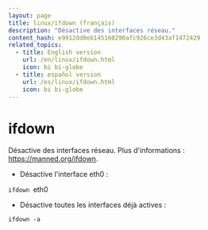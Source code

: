 ```yaml
---
layout: page
title: linux/ifdown (français)
description: "Désactive des interfaces réseau."
content_hash: e9912dd0eb145160290afc926ce3d43af1472429
related_topics:
  - title: English version
    url: /en/linux/ifdown.html
    icon: bi bi-globe
  - title: español version
    url: /es/linux/ifdown.html
    icon: bi bi-globe
---
```

# ifdown

Désactive des interfaces réseau.
Plus d'informations : <https://manned.org/ifdown>.

- Désactive l'interface eth0 :

`ifdown `<span class="tldr-var badge badge-pill bg-dark-lm bg-white-dm text-white-lm text-dark-dm font-weight-bold">eth0</span>

- Désactive toutes les interfaces déjà actives :

`ifdown -a`
